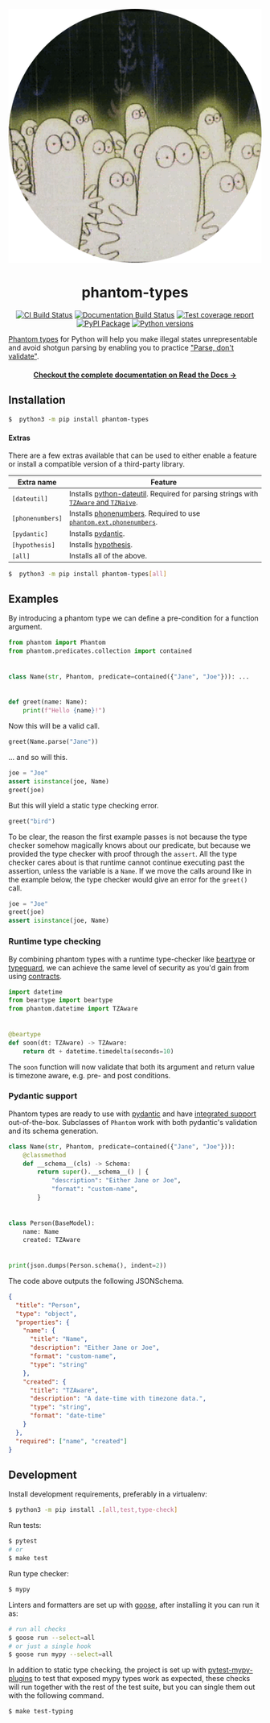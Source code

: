 <p align=center><img src=https://raw.githubusercontent.com/antonagestam/phantom-types/main/docs/phantom.svg></p>

<h1 align=center>phantom-types</h1>

<p align=center>
    <a href=https://github.com/antonagestam/phantom-types/actions?query=workflow%3ACI+branch%3Amain><img src=https://github.com/antonagestam/phantom-types/workflows/CI/badge.svg alt="CI Build Status"></a>
    <a href=https://phantom-types.readthedocs.io/en/stable/><img src=https://readthedocs.org/projects/phantom-types/badge/?version=main alt="Documentation Build Status"></a>
    <a href=https://codecov.io/gh/antonagestam/phantom-types><img src=https://codecov.io/gh/antonagestam/phantom-types/branch/main/graph/badge.svg?token=UE85B7IA3Q alt="Test coverage report"></a>
    <br>
    <a href=https://pypi.org/project/phantom-types/><img src=https://img.shields.io/pypi/v/phantom-types.svg?color=informational&label=PyPI alt="PyPI Package"></a>
    <a href=https://pypi.org/project/phantom-types/><img src=https://img.shields.io/pypi/pyversions/phantom-types.svg?color=informational&label=Python alt="Python versions"></a>
</p>

[Phantom types][ghosts] for Python will help you make illegal states unrepresentable and
avoid shotgun parsing by enabling you to practice ["Parse, don't validate"][parse].

<h4 align=center>
    <a href=https://phantom-types.readthedocs.io/en/stable/>Checkout the complete documentation on Read the Docs →</a>
</h4>

## Installation

```bash
$  python3 -m pip install phantom-types
```

#### Extras

There are a few extras available that can be used to either enable a feature or install
a compatible version of a third-party library.

| Extra name       | Feature                                                                                                    |
| ---------------- | ---------------------------------------------------------------------------------------------------------- |
| `[dateutil]`     | Installs [python-dateutil]. Required for parsing strings with [`TZAware` and `TZNaive`][phantom-datetime]. |
| `[phonenumbers]` | Installs [phonenumbers]. Required to use [`phantom.ext.phonenumbers`][phantom-phonenumbers].               |
| `[pydantic]`     | Installs [pydantic].                                                                                       |
| `[hypothesis]`   | Installs [hypothesis].                                                                                     |
| `[all]`          | Installs all of the above.                                                                                 |

[python-dateutil]: https://pypi.org/project/python-dateutil/
[phonenumbers]: https://pypi.org/project/phonenumbers/
[pydantic]: https://pypi.org/project/pydantic/
[hypothesis]: https://pypi.org/project/hypothesis/
[phantom-datetime]:
  https://phantom-types.readthedocs.io/en/main/pages/types.html#module-phantom.datetime
[phantom-phonenumbers]:
  https://phantom-types.readthedocs.io/en/main/pages/external-wrappers.html#module-phantom.ext.phonenumbers

```bash
$  python3 -m pip install phantom-types[all]
```

## Examples

By introducing a phantom type we can define a pre-condition for a function argument.

```python
from phantom import Phantom
from phantom.predicates.collection import contained


class Name(str, Phantom, predicate=contained({"Jane", "Joe"})): ...


def greet(name: Name):
    print(f"Hello {name}!")
```

Now this will be a valid call.

```python
greet(Name.parse("Jane"))
```

... and so will this.

```python
joe = "Joe"
assert isinstance(joe, Name)
greet(joe)
```

But this will yield a static type checking error.

```python
greet("bird")
```

To be clear, the reason the first example passes is not because the type checker somehow
magically knows about our predicate, but because we provided the type checker with proof
through the `assert`. All the type checker cares about is that runtime cannot continue
executing past the assertion, unless the variable is a `Name`. If we move the calls
around like in the example below, the type checker would give an error for the `greet()`
call.

```python
joe = "Joe"
greet(joe)
assert isinstance(joe, Name)
```

### Runtime type checking

By combining phantom types with a runtime type-checker like [beartype] or [typeguard],
we can achieve the same level of security as you'd gain from using [contracts][dbc].

```python
import datetime
from beartype import beartype
from phantom.datetime import TZAware


@beartype
def soon(dt: TZAware) -> TZAware:
    return dt + datetime.timedelta(seconds=10)
```

The `soon` function will now validate that both its argument and return value is
timezone aware, e.g. pre- and post conditions.

### Pydantic support

Phantom types are ready to use with [pydantic] and have [integrated
support][pydantic-support] out-of-the-box. Subclasses of `Phantom` work with both
pydantic's validation and its schema generation.

```python
class Name(str, Phantom, predicate=contained({"Jane", "Joe"})):
    @classmethod
    def __schema__(cls) -> Schema:
        return super().__schema__() | {
            "description": "Either Jane or Joe",
            "format": "custom-name",
        }


class Person(BaseModel):
    name: Name
    created: TZAware


print(json.dumps(Person.schema(), indent=2))
```

The code above outputs the following JSONSchema.

```json
{
  "title": "Person",
  "type": "object",
  "properties": {
    "name": {
      "title": "Name",
      "description": "Either Jane or Joe",
      "format": "custom-name",
      "type": "string"
    },
    "created": {
      "title": "TZAware",
      "description": "A date-time with timezone data.",
      "type": "string",
      "format": "date-time"
    }
  },
  "required": ["name", "created"]
}
```

## Development

Install development requirements, preferably in a virtualenv:

```bash
$ python3 -m pip install .[all,test,type-check]
```

Run tests:

```bash
$ pytest
# or
$ make test
```

Run type checker:

```bash
$ mypy
```

Linters and formatters are set up with [goose], after installing it you can run it as:

```bash
# run all checks
$ goose run --select=all
# or just a single hook
$ goose run mypy --select=all
```

In addition to static type checking, the project is set up with [pytest-mypy-plugins] to
test that exposed mypy types work as expected, these checks will run together with the
rest of the test suite, but you can single them out with the following command.

```bash
$ make test-typing
```

[parse]: https://lexi-lambda.github.io/blog/2019/11/05/parse-don-t-validate/
[ghosts]: https://kataskeue.com/gdp.pdf
[build-status]:
  https://github.com/antonagestam/phantom-types/actions?query=workflow%3ACI+branch%3Amain
[coverage]: https://codecov.io/gh/antonagestam/phantom-types
[typeguard]: https://github.com/agronholm/typeguard
[beartype]: https://github.com/beartype/beartype
[dbc]: https://en.wikipedia.org/wiki/Design_by_contract
[pydantic]: https://pydantic-docs.helpmanual.io/
[pydantic-support]:
  https://phantom-types.readthedocs.io/en/stable/pages/pydantic-support.html
[goose]: https://github.com/antonagestam/goose
[pytest-mypy-plugins]: https://github.com/TypedDjango/pytest-mypy-plugins

